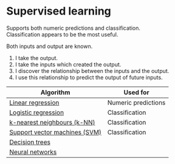 # Supervised learning
Supports both numeric predictions and classification.\
Classification appears to be the most useful.

Both inputs and output are known.

1. I take the output.
2. I take the inputs which created the output.
3. I discover the relationship between the inputs and the output.
4. I use this relationship to predict the output of future inputs.

| Algorithm                     | Used for                 |
| ----------------------------- | ------------------------ |
| [Linear regression](/theory/supervised-learning/linear-regression.md)             | Numeric predictions      |
| [Logistic regression](/theory/supervised-learning/logistic-regression.md)           | Classification           |
| [k-nearest neighbours (k-NN)](/theory/supervised-learning/k-nearest-neighbours.md)   | Classification           |
| [Support vector machines (SVM)](/theory/supervised-learning/support-vector-machines.md) | Classification           |
| [Decision trees](/theory/supervised-learning/decision-trees.md)                |                          |
| [Neural networks](/theory/supervised-learning/neural-networks.md)               |                          |
